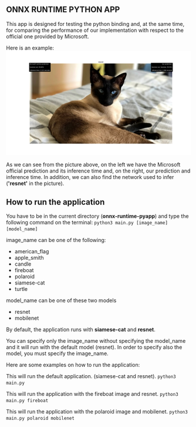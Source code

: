 ## ONNX RUNTIME PYTHON APP

This app is designed for testing the python binding and, at the same time, for comparing the performance of our implementation with respect to the official one provided by Microsoft.

Here is an example:
![Image of the application](cat.png)

As we can see from the picture above, on the left we have the Microsoft official prediction and its inference time and, on the right, our prediction and inference time.
In addition, we can also find the network used to infer (**'resnet'** in the picture).


## How to run the application
You have to be in the current directory (**onnx-runtime-pyapp**) and type the following command on the terminal:
`python3 main.py [image_name] [model_name]`

image_name can be one of the following:
- american_flag
- apple_smith
- candle
- fireboat
- polaroid
- siamese-cat
- turtle

model_name can be one of these two models
- resnet
- mobilenet

By default, the application runs with **siamese-cat** and **resnet**.

You can specify only the image_name without specifying the model_name and it will run with the default model (resnet).
In order to specify also the model, you must specify the image_name.

Here are some examples on how to run the application:

This will run the default application. (siamese-cat and resnet).
`python3 main.py` 

This will run the application with the fireboat image and resnet.
`python3 main.py fireboat` 

This will run the application with the polaroid image and mobilenet.
`python3 main.py polaroid mobilenet` 